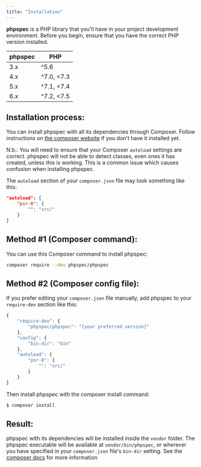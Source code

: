 ```yaml
---
title: "Installation"
---
```


**phpspec** is a PHP library that you'll have in your project
development environment. Before you begin, ensure that you have the
correct PHP version installed.

| phpspec | PHP          |
| ------- | ------------ |
| 3.x     | ^5.6 || ^7.0 |
| 4.x     | ^7.0, \<7.3  |
| 5.x     | ^7.1, \<7.4  |
| 6.x     | ^7.2, \<7.5  |

Installation process:
---------------------

You can install phpspec with all its dependencies through Composer.
Follow instructions on [the composer
website](https://getcomposer.org/download/) if you don't have it
installed yet.

N.b.: You will need to ensure that your Composer `autoload` settings are
correct. phpspec will not be able to detect classes, even ones it has
created, unless this is working. This is a common issue which causes
confusion when installing phpspec.

The `autoload` section of your `composer.json` file may look something
like this:

```json
"autoload": {
    "psr-0": {
        "": "src/"
    }
}
```

Method \#1 (Composer command):
------------------------------

You can use this Composer command to install phpspec:

```sh
composer require --dev phpspec/phpspec
```

Method \#2 (Composer config file):
----------------------------------

If you prefer editing your `composer.json` file manually, add phpspec to
your `require-dev` section like this:

```js
{
    "require-dev": {
        "phpspec/phpspec": "[your preferred version]"
    },
    "config": {
        "bin-dir": "bin"
    },
    "autoload": {
        "psr-0": {
            "": "src/"
        }
    }
}
```

Then install phpspec with the composer install command:

```sh
$ composer install
```

Result:
-------

phpspec with its dependencies will be installed inside the `vendor`
folder. The phpspec executable will be available at
`vendor/bin/phpspec`, or wherever you have specified in your
`composer.json` file's `bin-dir` setting. See the [composer
docs](https://getcomposer.org/doc/04-schema.md#bin) for more information

